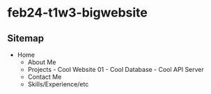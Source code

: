 # feb24-t1w3-bigwebsite

## Sitemap


- Home
    - About Me
    - Projects
          - Cool Website 01
          - Cool Database
          - Cool API Server
    - Contact Me
    - Skills/Experience/etc
